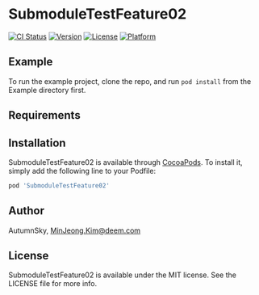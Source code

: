 # SubmoduleTestFeature02

[![CI Status](https://img.shields.io/travis/AutumnSky/SubmoduleTestFeature02.svg?style=flat)](https://travis-ci.org/AutumnSky/SubmoduleTestFeature02)
[![Version](https://img.shields.io/cocoapods/v/SubmoduleTestFeature02.svg?style=flat)](https://cocoapods.org/pods/SubmoduleTestFeature02)
[![License](https://img.shields.io/cocoapods/l/SubmoduleTestFeature02.svg?style=flat)](https://cocoapods.org/pods/SubmoduleTestFeature02)
[![Platform](https://img.shields.io/cocoapods/p/SubmoduleTestFeature02.svg?style=flat)](https://cocoapods.org/pods/SubmoduleTestFeature02)

## Example

To run the example project, clone the repo, and run `pod install` from the Example directory first.

## Requirements

## Installation

SubmoduleTestFeature02 is available through [CocoaPods](https://cocoapods.org). To install
it, simply add the following line to your Podfile:

```ruby
pod 'SubmoduleTestFeature02'
```

## Author

AutumnSky, MinJeong.Kim@deem.com

## License

SubmoduleTestFeature02 is available under the MIT license. See the LICENSE file for more info.

